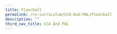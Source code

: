 ```yaml
---
title: Floorball
permalink: /rv-curriculum/CCA-And-PAL/Floorball
description: ""
third_nav_title: CCA And PAL
---
```

